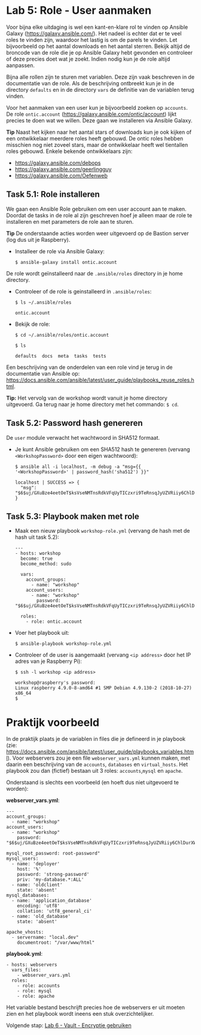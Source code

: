 # Lab 5: Role - User aanmaken
Voor bijna elke uitdaging is wel een kant-en-klare rol te vinden op Ansible Galaxy (https://galaxy.ansible.com/). Het nadeel is echter dat er te veel roles te vinden zijn, waardoor het lastig is om de parels te vinden. Let bijvoorbeeld op het aantal downloads en het aantal sterren. Bekijk altijd de broncode van de role die je op Ansible Galaxy hebt gevonden en controleer of deze precies doet wat je zoekt. Indien nodig kun je de role altijd aanpassen.

Bijna alle rollen zijn te sturen met variablen. Deze zijn vaak beschreven in de documentatie van de role. Als de beschrijving ontbreekt kun je in de directory ``defaults`` en in de directory ``vars`` de definitie van de variablen terug vinden.

Voor het aanmaken van een user kun je bijvoorbeeld zoeken op ``accounts``. De role ``ontic.account`` (https://galaxy.ansible.com/ontic/account)  lijkt precies te doen wat we willen. Deze gaan we installeren via Ansible Galaxy. 

**Tip** Naast het kijken naar het aantal stars of downloads kun je ook kijken of een ontwikkelaar meerdere roles heeft gebouwd. De ontic roles hebben misschien nog niet zoveel stars, maar de ontwikkelaar heeft wel tientallen roles gebouwd. Enkele bekende ontwikkelaars zijn:
* https://galaxy.ansible.com/debops
* https://galaxy.ansible.com/geerlingguy
* https://galaxy.ansible.com/Oefenweb

## Task 5.1: Role installeren

We gaan een Ansible Role gebruiken om een user account aan te maken. Doordat de tasks in de role al zijn geschreven hoef je alleen maar de role te installeren en met parameters de role aan te sturen.

**Tip** De onderstaande acties worden weer uitgevoerd op de Bastion server (log dus uit je Raspberry).

* Installeer de role via Ansible Galaxy:

  ``$ ansible-galaxy install ontic.account``

De role wordt geïnstalleerd naar de ``.ansible/roles`` directory in je home directory. 

* Controleer of de role is geinstalleerd in ``.ansible/roles``:

  ``$ ls ~/.ansible/roles``
  
  ```
  ontic.account
  ```  

* Bekijk de role:

  ``$ cd ~/.ansible/roles/ontic.account``
  
  ``$ ls``
  
  ```
  defaults  docs  meta  tasks  tests
  ```
  
Een beschrijving van de onderdelen van een role vind je terug in de documentatie van Ansible op: https://docs.ansible.com/ansible/latest/user_guide/playbooks_reuse_roles.html.

**Tip:** Het vervolg van de workshop wordt vanuit je home directory uitgevoerd. Ga terug naar je home directory met het commando: ``$ cd``.

## Task 5.2: Password hash genereren
De ``user`` module verwacht het wachtwoord in SHA512 formaat. 

* Je kunt Ansible gebruiken om een SHA512 hash te genereren (vervang ``<WorkshopPassword>`` door een eigen wachtwoord):

  ``$ ansible all -i localhost, -m debug -a "msg={{ '<WorkshopPassword>' | password_hash('sha512') }}"``

  ```
  localhost | SUCCESS => {
    "msg": "$6$uj/GXuBze4eetOeT$ksVseNMTnsRdkVFqUyTICzxri9TeRnsqJyUZVRiiy6ChlDurXWsTkAOdPuSNOPJtPNnzkmrXzfx753hglmH5M/"
  }
  ```

## Task 5.3: Playbook maken met role

* Maak een nieuw playbook ``workshop-role.yml`` (vervang de hash met de hash uit task 5.2):

  ```
  ---
  - hosts: workshop
    become: true
    become_method: sudo

    vars:
      account_groups:
        - name: "workshop"
      account_users:
        - name: "workshop"
          password: "$6$uj/GXuBze4eetOeT$ksVseNMTnsRdkVFqUyTICzxri9TeRnsqJyUZVRiiy6ChlDurXWsTkAOdPuSNOPJtPNnzkmrXzfx753hglmH5M/"

    roles:
      - role: ontic.account
  ```

* Voer het playbook uit:

  ``$ ansible-playbook workshop-role.yml``
  
* Controleer of de user is aangemaakt (vervang ``<ip address>`` door het IP adres van je Raspberry Pi):

  ``$ ssh -l workshop <ip address>``
  
  ```
  workshop@raspberry's password: 
  Linux raspberry 4.9.0-8-amd64 #1 SMP Debian 4.9.130-2 (2018-10-27) x86_64
  $
  ```

# Praktijk voorbeeld
In de praktijk plaats je de variablen in files die je defineerd in je playbook (zie: https://docs.ansible.com/ansible/latest/user_guide/playbooks_variables.html). Voor webservers zou je een file ``webserver_vars.yml`` kunnen maken, met daarin een beschrijving van de ``accounts``, ``databases`` en ``virtual_hosts``. Het playbook zou dan (fictief) bestaan uit 3 roles: ``accounts``,``mysql`` en ``apache``.

Onderstaand is slechts een voorbeeld (en hoeft dus niet uitgevoerd te worden):

**webserver_vars.yml**:

```
---
account_groups:
  - name: "workshop"
account_users:
  - name: "workshop"
    password: "$6$uj/GXuBze4eetOeT$ksVseNMTnsRdkVFqUyTICzxri9TeRnsqJyUZVRiiy6ChlDurXWsTkAOdPuSNOPJtPNnzkmrXzfx753hglmH5M/"

mysql_root_password: root-password"
mysql_users:
  - name: 'deployer'
    host: '%'
    password: 'strong-password'
    priv: 'my-database.*:ALL'
  - name: 'oldclient'
    state: 'absent'
mysql_databases:
  - name: 'application_database'
    encoding: 'utf8'
    collation: 'utf8_general_ci'
  - name: 'old_database'
    state: 'absent'

apache_vhosts:
  - servername: "local.dev"
    documentroot: "/var/www/html"
```

**playbook.yml**:

```
- hosts: webservers
  vars_files:
    - webserver_vars.yml
  roles:
    - role: accounts
    - role: mysql
    - role: apache
```

Het variable bestand beschrijft precies hoe de webservers er uit moeten zien en het playbook wordt ineens een stuk overzichtelijker.
  
Volgende stap: [Lab 6 - Vault - Encryptie gebruiken](/labs/06_NL_vault.md)

